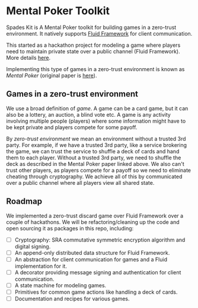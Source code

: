 # Mental Poker Toolkit

Spades Kit is A Mental Poker toolkit for building games in a zero-trust
environment. It natively supports [Fluid Framework](https://fluidframework.com/)
for client communication.

This started as a hackathon project for modeling a game where players need to
maintain private state over a public channel (Fluid Framework). More details
[here](https://vladris.com/blog/2021/12/11/mental-poker.html).

Implementing this type of games in a zero-trust environment is known as *Mental
Poker* (original paper is [here](https://people.csail.mit.edu/rivest/pubs/SRA81.pdf)).

## Games in a zero-trust environment

We use a broad definition of *game*. A game can be a card game, but it can also
be a lottery, an auction, a blind vote etc. A game is any activity involving
multiple people (players) where some information might have to be kept private
and players compete for some payoff.

By *zero-trust environment* we mean an environment without a trusted 3rd party.
For example, if we have a trusted 3rd party, like a service brokering the game,
we can trust the service to shuffle a deck of cards and hand them to each
player. Without a trusted 3rd party, we need to shuffle the deck as described
in the Mental Poker paper linked above. We also can't trust other players, as
players compete for a payoff so we need to eliminate cheating through
cryptography. We achieve all of this by communicated over a public channel
where all players view all shared state.

## Roadmap

We implemented a zero-trust discard game over Fluid Framework over a couple of
hackathons. We will be refactoring/cleaning up the code and open sourcing it as
packages in this repo, including:

- [ ] Cryptography: SRA commutative symmetric encryption algorithm and digital
  signing.
- [ ] An append-only distributed data structure for Fluid Framework.
- [ ] An abstraction for client communication for games and a Fluid
  implementation for it.
- [ ] A decorator providing message signing and authentication for client
  communication.
- [ ] A state machine for modeling games.
- [ ] Primitives for common game actions like handling a deck of cards.
- [ ] Documentation and recipes for various games.
